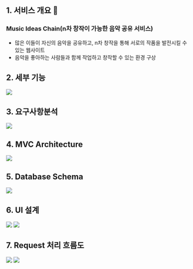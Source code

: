 ## 1. 서비스 개요 🎹
### Music Ideas Chain(n차 창작이 가능한 음악 공유 서비스)
* 많은 이들이 자신의 음악을 공유하고, n차 창작을 통해 서로의 작품을 발전시킬 수 있는 웹사이트
* 음악을 좋아하는 사람들과 함께 작업하고 창작할 수 있는 환경 구상

## 2. 세부 기능
<img src="https://user-images.githubusercontent.com/72064966/150837613-9e41fa46-e3e5-4fb2-b6f5-50c2774b91bd.PNG">


## 3. 요구사항분석
<img src="https://user-images.githubusercontent.com/72064966/150837726-b43c88a8-49b8-4beb-af5f-22151046cc51.PNG">

## 4. MVC Architecture
<img src="https://user-images.githubusercontent.com/72064966/150838025-9e3238fa-714e-4fb7-87a0-8c41598d04fd.PNG">

## 5. Database Schema
<img src="https://user-images.githubusercontent.com/72064966/150838051-c72dcaec-73df-481d-988b-efa87bd17ed0.png">

## 6. UI 설계 
<img src="https://user-images.githubusercontent.com/72064966/150838350-94fe8319-ef0c-4115-b3cb-fad3379fe60d.PNG">
<img src="https://user-images.githubusercontent.com/72064966/150838486-e4926f81-9b5c-43f7-9795-7acb13574bf0.PNG">

## 7. Request 처리 흐름도
<img src="https://user-images.githubusercontent.com/72064966/150838499-46599461-aa05-47a4-8a59-bfa897c4255d.PNG">
<img src="https://user-images.githubusercontent.com/72064966/150838514-472cdaf1-c10b-4b95-a458-e8b75e4e32f8.PNG">
